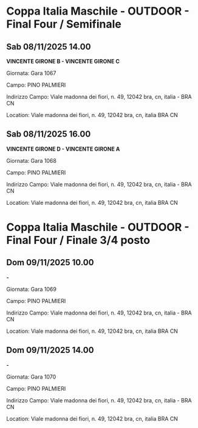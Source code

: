 # Coppa Italia Maschile - OUTDOOR  - Final Four / Semifinale 
## Sab 08/11/2025 14.00

<strong>VINCENTE GIRONE B - VINCENTE GIRONE C</strong>

Giornata: Gara 1067

Campo: PINO PALMIERI 

Indirizzo Campo:  Viale madonna dei fiori, n. 49, 12042 bra, cn, italia - BRA  CN

Location:  Viale madonna dei fiori, n. 49, 12042 bra, cn, italia BRA  CN
<!-- VALCHISONE_END -->



## Sab 08/11/2025 16.00

<strong>VINCENTE GIRONE D - VINCENTE GIRONE A</strong>

Giornata: Gara 1068

Campo: PINO PALMIERI 

Indirizzo Campo:  Viale madonna dei fiori, n. 49, 12042 bra, cn, italia - BRA  CN

Location:  Viale madonna dei fiori, n. 49, 12042 bra, cn, italia BRA  CN
<!-- VALCHISONE_END -->


# Coppa Italia Maschile - OUTDOOR  - Final Four / Finale 3/4 posto
## Dom 09/11/2025 10.00

<strong> - </strong>

Giornata: Gara 1069

Campo: PINO PALMIERI 

Indirizzo Campo:  Viale madonna dei fiori, n. 49, 12042 bra, cn, italia - BRA  CN

Location:  Viale madonna dei fiori, n. 49, 12042 bra, cn, italia BRA  CN
<!-- VALCHISONE_END -->



## Dom 09/11/2025 14.00

<strong> - </strong>

Giornata: Gara 1070

Campo: PINO PALMIERI 

Indirizzo Campo:  Viale madonna dei fiori, n. 49, 12042 bra, cn, italia - BRA  CN

Location:  Viale madonna dei fiori, n. 49, 12042 bra, cn, italia BRA  CN
<!-- VALCHISONE_END -->


